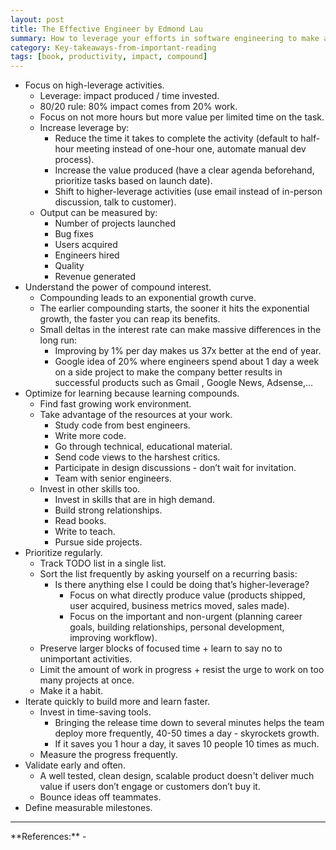 ```yaml
---
layout: post
title: The Effective Engineer by Edmond Lau
summary: How to leverage your efforts in software engineering to make a meaningful impact.
category: Key-takeaways-from-important-reading
tags: [book, productivity, impact, compound]
---
```


- Focus on high-leverage activities.
  - Leverage: impact produced / time invested.
  - 80/20 rule: 80% impact comes from 20% work.
  - Focus on not more hours but more value per limited time on the task.
  - Increase leverage by:
    - Reduce the time it takes to complete the activity (default to half-hour meeting instead of one-hour one, automate manual dev process).
    - Increase the value produced (have a clear agenda beforehand, prioritize tasks based on launch date).
    - Shift to higher-leverage activities (use email instead of in-person discussion, talk to customer).
  - Output can be measured by:
    - Number of projects launched
    - Bug fixes
    - Users acquired
    - Engineers hired
    - Quality
    - Revenue generated
- Understand the power of compound interest.
  - Compounding leads to an exponential growth curve.
  - The earlier compounding starts, the sooner it hits the exponential growth, the faster you can reap its benefits.
  - Small deltas in the interest rate can make massive differences in the long run:
    - Improving by 1% per day makes us 37x better at the end of year.
    - Google idea of 20% where engineers spend about 1 day a week on a side project to make the company better results in successful products such as Gmail , Google News, Adsense,…
- Optimize for learning because learning compounds.
  - Find fast growing work environment.
  - Take advantage of the resources at your work.
    - Study code from best engineers.
    - Write more code.
    - Go through technical, educational material.
    - Send code views to the harshest critics.
    - Participate in design discussions - don’t wait for invitation.
    - Team with senior engineers.
  - Invest in other skills too.
    - Invest in skills that are in high demand.
    - Build strong relationships.
    - Read books.
    - Write to teach.
    - Pursue side projects.
- Prioritize regularly.
  - Track TODO list in a single list.
  - Sort the list frequently by asking yourself on a recurring basis:
    - Is there anything else I could be doing that’s higher-leverage?
      - Focus on what directly produce value (products shipped, user acquired, business metrics moved, sales made).
      - Focus on the important and non-urgent (planning career goals, building relationships, personal development, improving workflow).
  - Preserve larger blocks of focused time + learn to say no to unimportant activities.
  - Limit the amount of work in progress + resist the urge to work on too many projects at once.
  - Make it a habit.
- Iterate quickly to build more and learn faster.
  - Invest in time-saving tools.
    - Bringing the release time down to several minutes helps the team deploy more frequently, 40-50 times a day - skyrockets growth.
    - If it saves you 1 hour a day, it saves 10 people 10 times as much.
  - Measure the progress frequently.
- Validate early and often.
  - A well tested, clean design, scalable product doesn't deliver much value if users don’t engage or customers don’t buy it.
  - Bounce ideas off teammates.
- Define measurable milestones.

<hr>
**References:**
- <https://www.effectiveengineer.com/book>

